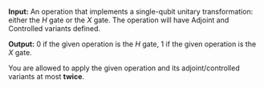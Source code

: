 **Input:** An operation that implements a single-qubit unitary transformation:
either the $H$ gate
or the $X$ gate. 
The operation will have Adjoint and Controlled variants defined.

**Output:**  0 if the given operation is the $H$ gate, 1 if the given operation is the $X$ gate.

You are allowed to apply the given operation and its adjoint/controlled variants at most **twice**.